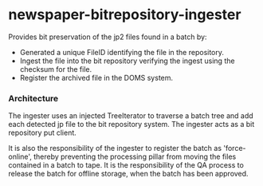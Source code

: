 newspaper-bitrepository-ingester
================================

Provides bit preservation of the jp2 files found in a batch by:
* Generated a unique FileID identifying the file in the repository.
* Ingest the file into the bit repository verifying the ingest using the checksum for the file.
* Register the archived file in the DOMS system.

### Architecture
The ingester uses an injected TreeIterator to traverse a batch tree and add each detected jp file to the bit repository
system. The ingester acts as a bit repository put client.

It is also the responsibility of the ingester to register the batch as 'force-online', thereby preventing the
processing pillar from moving the files contained in a batch to tape. It is the responsibility of the QA process to
 release the batch for offline storage, when the batch has been approved.